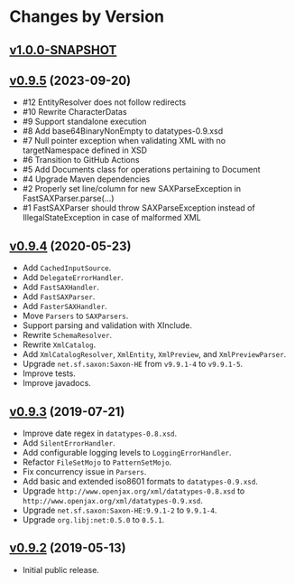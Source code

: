 # Changes by Version

## [v1.0.0-SNAPSHOT](https://github.com/libj/util/compare/d0c67d4e541efec6c78816639664513db64488dd..HEAD)

## [v0.9.5](https://github.com/openjax/xml/compare/cb61e8271d217eb106e6d62b972e0562fb20697c..d0c67d4e541efec6c78816639664513db64488dd) (2023-09-20)
* #12 EntityResolver does not follow redirects
* #10 Rewrite CharacterDatas
* #9 Support standalone execution
* #8 Add base64BinaryNonEmpty to datatypes-0.9.xsd
* #7 Null pointer exception when validating XML with no targetNamespace defined in XSD
* #6 Transition to GitHub Actions
* #5 Add Documents class for operations pertaining to Document
* #4 Upgrade Maven dependencies
* #2 Properly set line/column for new SAXParseException in FastSAXParser.parse(...)
* #1 FastSAXParser should throw SAXParseException instead of IllegalStateException in case of malformed XML

## [v0.9.4](https://github.com/openjax/xml/compare/cc44b4706d3802ab7a6737f11bcc84341c7fe1de..cb61e8271d217eb106e6d62b972e0562fb20697c) (2020-05-23)
* Add `CachedInputSource`.
* Add `DelegateErrorHandler`.
* Add `FastSAXHandler`.
* Add `FastSAXParser`.
* Add `FasterSAXHandler`.
* Move `Parsers` to `SAXParsers`.
* Support parsing and validation with XInclude.
* Rewrite `SchemaResolver`.
* Rewrite `XmlCatalog`.
* Add `XmlCatalogResolver`, `XmlEntity`, `XmlPreview`, and `XmlPreviewParser`.
* Upgrade `net.sf.saxon:Saxon-HE` from `v9.9.1-4` to `v9.9.1-5`.
* Improve tests.
* Improve javadocs.

## [v0.9.3](https://github.com/openjax/xml/compare/d2b32b14b98199fa90721eb9b345c4abaa7447c2..cc44b4706d3802ab7a6737f11bcc84341c7fe1de) (2019-07-21)
* Improve date regex in `datatypes-0.8.xsd`.
* Add `SilentErrorHandler`.
* Add configurable logging levels to `LoggingErrorHandler`.
* Refactor `FileSetMojo` to `PatternSetMojo`.
* Fix concurrency issue in `Parsers`.
* Add basic and extended iso8601 formats to `datatypes-0.9.xsd`.
* Upgrade `http://www.openjax.org/xml/datatypes-0.8.xsd` to `http://www.openjax.org/xml/datatypes-0.9.xsd`.
* Upgrade `net.sf.saxon:Saxon-HE:9.9.1-2` to `9.9.1-4`.
* Upgrade `org.libj:net:0.5.0` to `0.5.1`.

## [v0.9.2](https://github.com/entinae/pom/compare/bc0f34c466b5947f934f105af188f13d7b9ebaa8..d2b32b14b98199fa90721eb9b345c4abaa7447c2) (2019-05-13)
* Initial public release.